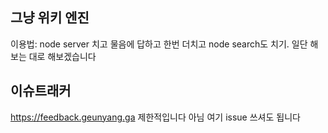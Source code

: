 ## 그냥 위키 엔진
이용법: node server 치고 물음에 답하고 한번 더치고 node search도 치기.
일단 해보는 대로 해보겠습니다
## 이슈트래커
https://feedback.geunyang.ga
제한적입니다 아님 여기 issue 쓰셔도 됩니다
